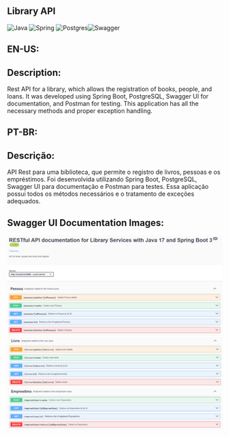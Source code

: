 ## Library API 
![Java](https://img.shields.io/badge/java-%23ED8B00.svg?style=for-the-badge&logo=openjdk&logoColor=white) ![Spring](https://img.shields.io/badge/spring-%236DB33F.svg?style=for-the-badge&logo=spring&logoColor=white) ![Postgres](https://img.shields.io/badge/postgres-%23316192.svg?style=for-the-badge&logo=postgresql&logoColor=white)![Swagger](https://img.shields.io/badge/-Swagger-%23Clojure?style=for-the-badge&logo=swagger&logoColor=white)
## EN-US:
## Description:
Rest API for a library, which allows the registration of books, people, and loans. It was developed using Spring Boot, PostgreSQL, Swagger UI for documentation, and Postman for testing. This application has all the necessary methods and proper exception handling.

## PT-BR:
## Descrição:
API Rest para uma biblioteca, que permite o registro de livros, pessoas e os empréstimos. Foi desenvolvida utilizando Spring Boot, PostgreSQL, Swagger UI para documentação e Postman para testes. Essa aplicação possui todos os métodos necessários e o tratamento de exceções adequados.

## Swagger UI Documentation Images:
![EntidadePessoa](./swagger-imgs/pessoa.png)
![EntidadeLivro](./swagger-imgs/livro.png)
![Entidadeemprestimo](./swagger-imgs/emprestimo.png)